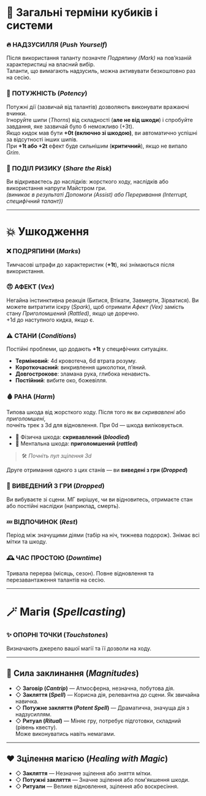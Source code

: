 
# 🎲 Загальні терміни кубиків і системи

### 🔥 **НАДЗУСИЛЛЯ (*Push Yourself*)**
Після використання таланту позначте *Подряпину (Mark)* на пов’язаній характеристиці на власний вибір.  
Таланти, що вимагають надзусиль, можна активувати безкоштовно раз на сесію.

### 💪 **ПОТУЖНІСТЬ (*Potency*)**
Потужні дії (зазвичай від талантів) дозволяють виконувати вражаючі вчинки.  
Ігноруйте шипи (*Thorns*) від складності (**але не від шкоди**) і спробуйте завдання, яке зазвичай було б неможливо (+3t).  
Якщо кидок мав бути **+0t (включно зі шкодою)**, ви автоматично успішні за відсутності інших шипів.  
При **+1t або +2t** ефект буде сильнішим (**критичний**), якщо не випало *Grim*.

### 🤝 **ПОДІЛ РИЗИКУ (*Share the Risk*)**
Ви відкриваєтесь до наслідків: жорсткого ходу, наслідків або використання напруги Майстром гри.    
*(виникає в результаті Допомоги (Assist) або Переривання (Interrupt, специфічний талант))*

---

# 💥 Ушкодження

### ❌ **ПОДРЯПИНИ (*Marks*)**
Тимчасові штрафи до характеристик (**+1t**), які знімаються після використання.

### 😠 **АФЕКТ (*Vex*)**
Негайна інстинктивна реакція (Битися, Втікати, Завмерти, Зірватися).
Ви можете витратити іскру (*Spark*), щоб отримати *Афект (Vex)* замість стану *Приголомшений (Rattled)*, якщо це доречно.  
+1d до наступного кидка, якщо є.

### ⚠️ **СТАНИ (*Conditions*)**
Постійні проблеми, що додають **+1t** у специфічних ситуаціях.   

- **Терміновий**: 4d кровотеча, 6d втрата розуму.    
- **Короткочасний**: викривлення щиколотки, п’яний.    
- **Довгострокове**: зламана рука, глибока ненависть.    
- **Постійний**: вибите око, божевілля.   

### 🩸 **РАНА (*Harm*)**
Типова шкода від жорсткого ходу. Після того як ви *скривавлені* або *приголомшені*,  
почніть трек з 3d для відновлення. При 0d — шкода виліковується.

- 📌 Фізична шкода: **скривавлений (*bloodied*)**  
- 📌 Ментальна шкода: **приголомшений (*rattled*)**

> 🛠️ *Почніть пул зцілення 3d*

Друге отримання одного з цих станів — ви **виведені з гри (*Dropped*)**

### 🛌 **ВИВЕДЕНИЙ З ГРИ (*Dropped*)**
Ви вибуваєте зі сцени. МГ вирішує, чи ви відновитесь, отримаєте стан або постійні наслідки (наприклад, смерть).

### 💤 **ВІДПОЧИНОК (*Rest*)**
Період між значущими діями (табір на ніч, тижнева подорож). Знімає всі мітки та шкоду.

### 🕰️ **ЧАС ПРОСТОЮ (*Downtime*)**
Тривала перерва (місяць, сезон). Повне відновлення та перезавантаження талантів на сесію.

---

# 🪄 Магія (*Spellcasting*)

### ✨ **ОПОРНІ ТОЧКИ (*Touchstones*)**
Визначають джерело вашої магії та її дозволи на ходу.

---

## 📏 Сила заклинання (*Magnitudes*)

- ◇ **Заговір (*Cantrip*)** — Атмосферна, незначна, побутова дія.
- ◇ **Закляття (*Spell*)** — Корисна дія, релевантна до сцени. Як звичайна навичка.
- ◇ **Потужне закляття (*Potent Spell*)** — Драматична, значуща дія з надзусиллям.
- ◇ **Ритуал (*Ritual*)** — Міняє гру, потребує підготовки, складний (рівень квесту).  
  Може виконуватись навіть немагами.

---

## ❤️ Зцілення магією (*Healing with Magic*)

- ◇ **Закляття** — Незначне зцілення або зняття мітки.
- ◇ **Потужні закляття** — Значне зцілення або пом'якшення шкоди.
- ◇ **Ритуали** — Велике відновлення, зцілення або воскресіння.
